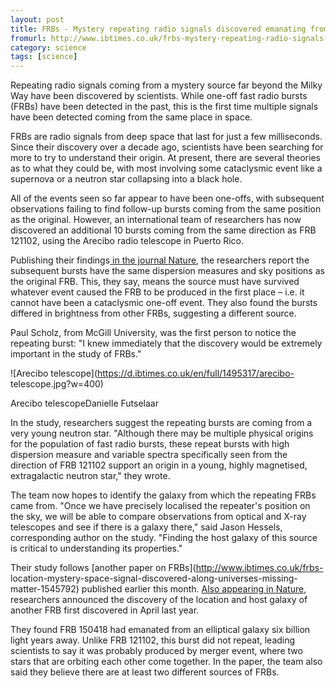 ```yaml
---
layout: post
title: FRBs - Mystery repeating radio signals discovered emanating from unknown cosmic source
fromurl: http://www.ibtimes.co.uk/frbs-mystery-repeating-radio-signals-discovered-emanating-unknown-cosmic-source-1547133
category: science
tags: [science]
---
```


Repeating radio signals coming from a mystery source far beyond the Milky Way
have been discovered by scientists. While one-off fast radio bursts (FRBs)
have been detected in the past, this is the first time multiple signals have
been detected coming from the same place in space.

FRBs are radio signals from deep space that last for just a few milliseconds.
Since their discovery over a decade ago, scientists have been searching for
more to try to understand their origin. At present, there are several theories
as to what they could be, with most involving some cataclysmic event like a
supernova or a neutron star collapsing into a black hole.

All of the events seen so far appear to have been one-offs, with subsequent
observations failing to find follow-up bursts coming from the same position as
the original. However, an international team of researchers has now discovered
an additional 10 bursts coming from the same direction as FRB 121102, using
the Arecibo radio telescope in Puerto Rico.

Publishing their findings[ in the journal
Nature](http://nature.com/articles/doi:10.1038/nature17168), the researchers
report the subsequent bursts have the same dispersion measures and sky
positions as the original FRB. This, they say, means the source must have
survived whatever event caused the FRB to be produced in the first place –
i.e. it cannot have been a cataclysmic one-off event. They also found the
bursts differed in brightness from other FRBs, suggesting a different source.

Paul Scholz, from McGill University, was the first person to notice the
repeating burst: "I knew immediately that the discovery would be extremely
important in the study of FRBs."

![Arecibo telescope](https://d.ibtimes.co.uk/en/full/1495317/arecibo-
telescope.jpg?w=400)

[](http://page.kiosked.com/advertising-automation-platform)

Arecibo telescopeDanielle Futselaar

In the study, researchers suggest the repeating bursts are coming from a very
young neutron star. "Although there may be multiple physical origins for the
population of fast radio bursts, these repeat bursts with high dispersion
measure and variable spectra specifically seen from the direction of FRB
121102 support an origin in a young, highly magnetised, extragalactic neutron
star," they wrote.

The team now hopes to identify the galaxy from which the repeating FRBs came
from. "Once we have precisely localised the repeater's position on the sky, we
will be able to compare observations from optical and X-ray telescopes and see
if there is a galaxy there," said Jason Hessels, corresponding author on the
study. "Finding the host galaxy of this source is critical to understanding
its properties."

Their study follows [another paper on FRBs](http://www.ibtimes.co.uk/frbs-
location-mystery-space-signal-discovered-along-universes-missing-
matter-1545792) published earlier this month. [Also appearing in
Nature](http://nature.com/articles/doi:10.1038/nature17140), researchers
announced the discovery of the location and host galaxy of another FRB first
discovered in April last year.

They found FRB 150418 had emanated from an elliptical galaxy six billion light
years away. Unlike FRB 121102, this burst did not repeat, leading scientists
to say it was probably produced by merger event, where two stars that are
orbiting each other come together. In the paper, the team also said they
believe there are at least two different sources of FRBs.

